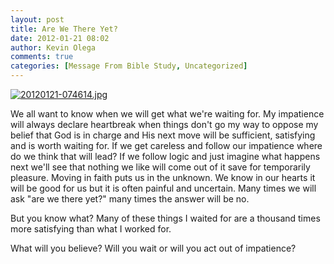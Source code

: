 ```yaml
---
layout: post
title: Are We There Yet?
date: 2012-01-21 08:02
author: Kevin Olega
comments: true
categories: [Message From Bible Study, Uncategorized]
---
```

<a href="http://minimalchanges.com/blog/wp-content/uploads/2012/01/20120121-074614.jpg"><img src="http://minimalchanges.com/blog/wp-content/uploads/2012/01/20120121-074614.jpg" alt="20120121-074614.jpg" class="alignnone size-full" /></a>

We all want to know when we will get what we're waiting for. My impatience will always declare heartbreak when things don't go my way to oppose my belief that God is in charge and His next move will be sufficient, satisfying  and is worth waiting for. If we get careless and follow our impatience where do we think that will lead? If we follow logic and just imagine what happens next we'll see that nothing we like will come out of it save for temporarily pleasure. Moving in faith puts us in the unknown. We know in our hearts it will be good for us but it is often painful and uncertain. Many times we will ask "are we there yet?" many times the answer will be no. 

But you know what? Many of these things I waited for are a thousand times more satisfying than what I worked for. 

What will you believe? Will you wait or will you act out of impatience?
